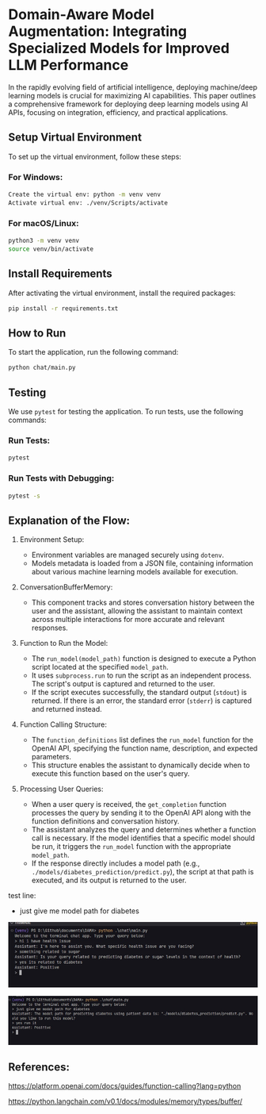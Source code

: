 # Domain-Aware Model Augmentation: Integrating Specialized Models for Improved LLM Performance

In the rapidly evolving field of artificial intelligence, deploying machine/deep learning models is crucial for maximizing AI capabilities. This paper outlines a comprehensive framework for deploying deep learning models using AI APIs, focusing on integration, efficiency, and practical applications.

## Setup Virtual Environment

To set up the virtual environment, follow these steps:

### For Windows:
```bash
Create the virtual env: python -m venv venv
Activate virtual env: ./venv/Scripts/activate
```

### For macOS/Linux:
```bash
python3 -m venv venv
source venv/bin/activate
```

## Install Requirements

After activating the virtual environment, install the required packages:

```bash
pip install -r requirements.txt
```

## How to Run

To start the application, run the following command:

```bash
python chat/main.py
```

## Testing

We use `pytest` for testing the application. To run tests, use the following commands:

### Run Tests:
```bash
pytest
```

### Run Tests with Debugging:
```bash
pytest -s
```

## Explanation of the Flow:

1. Environment Setup:
   - Environment variables are managed securely using `dotenv`.
   - Models metadata is loaded from a JSON file, containing information about various machine learning models available for execution.

2. ConversationBufferMemory:
   - This component tracks and stores conversation history between the user and the assistant, allowing the assistant to maintain context across multiple interactions for more accurate and relevant responses.

3. Function to Run the Model:
   - The `run_model(model_path)` function is designed to execute a Python script located at the specified `model_path`.
   - It uses `subprocess.run` to run the script as an independent process. The script's output is captured and returned to the user.
   - If the script executes successfully, the standard output (`stdout`) is returned. If there is an error, the standard error (`stderr`) is captured and returned instead.

4. Function Calling Structure:
   - The `function_definitions` list defines the `run_model` function for the OpenAI API, specifying the function name, description, and expected parameters.
   - This structure enables the assistant to dynamically decide when to execute this function based on the user's query.

5. Processing User Queries:
   - When a user query is received, the `get_completion` function processes the query by sending it to the OpenAI API along with the function definitions and conversation history.
   - The assistant analyzes the query and determines whether a function call is necessary. If the model identifies that a specific model should be run, it triggers the `run_model` function with the appropriate `model_path`.
   - If the response directly includes a model path (e.g., `./models/diabetes_prediction/predict.py`), the script at that path is executed, and its output is returned to the user.

test line:

- just give me model path for diabetes

![test](test.jpg)

![test2](test2.jpg)

## References:

https://platform.openai.com/docs/guides/function-calling?lang=python

https://python.langchain.com/v0.1/docs/modules/memory/types/buffer/
